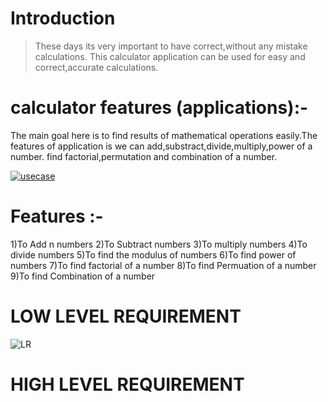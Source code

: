 # Introduction
>These days its very important to have correct,without any mistake calculations.
>This calculator application can be used for easy and correct,accurate calculations.

# calculator features (applications):-
The main goal here is to find results of mathematical operations easily.The features of application is we can add,substract,divide,multiply,power of a number.
find factorial,permutation and combination of a number.

[
![usecase](https://user-images.githubusercontent.com/86082546/124637740-befba680-dea7-11eb-810c-e94e04a5d441.png)
](url)

# Features :-

1)To Add n numbers
2)To Subtract numbers
3)To multiply numbers
4)To divide numbers
5)To find the modulus of numbers
6)To find power of numbers
7)To find factorial of a number
8)To find Permuation of a number
9)To find Combination of a number
 # LOW LEVEL REQUIREMENT
 
![LR](https://user-images.githubusercontent.com/86082546/125667719-918a311a-8b18-496b-87a0-53a30818c992.jpeg)

# HIGH LEVEL REQUIREMENT 


 
